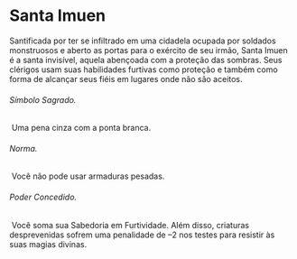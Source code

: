 # Santa Imuen

Santificada por ter se infiltrado em uma cidadela ocupada por soldados monstruosos e aberto as portas para o exército de seu irmão, Santa Imuen é a santa invisível, aquela abençoada com a proteção das sombras. Seus clérigos usam suas habilidades furtivas como proteção e também como forma de alcançar seus fiéis em lugares onde não são aceitos.

  

###### Símbolo Sagrado.

 Uma pena cinza com a ponta branca.

###### Norma.

 Você não pode usar armaduras pesadas.

###### Poder Concedido.

 Você soma sua Sabedoria em Furtividade. Além disso, criaturas desprevenidas sofrem uma penalidade de –2 nos testes para resistir às suas magias divinas.